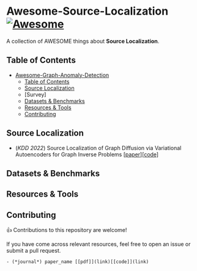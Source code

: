 # Awesome-Source-Localization[![Awesome](https://awesome.re/badge.svg)](https://awesome.re)
A collection of AWESOME things about **Source Localization**.


## Table of Contents

- [Awesome-Graph-Anomaly-Detection](#awesome-graph-anomaly-detection)
  - [Table of Contents](#table-of-contents)
  - [Source Localization](#source-localization)
  - [Survey]
  - [Datasets \& Benchmarks](#datasets--benchmarks)
  - [Resources \& Tools](#resources--tools)
  - [Contributing](#contributing)

## Source Localization
- (*KDD 2022*) Source Localization of Graph Diffusion via Variational Autoencoders for Graph Inverse Problems [[paper](https://dl.acm.org/doi/10.1145/3534678.3539288)][[code]]([link](https://github.com/triplej0079/SLVAE))

## Datasets & Benchmarks


## Resources & Tools

## Contributing
👍 Contributions to this repository are welcome! 

If you have come across relevant resources, feel free to open an issue or submit a pull request.
```
- (*journal*) paper_name [[pdf]](link)[[code]](link)
```
